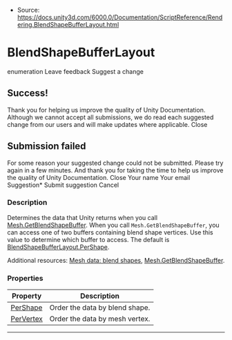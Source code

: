 * Source: https://docs.unity3d.com/6000.0/Documentation/ScriptReference/Rendering.BlendShapeBufferLayout.html

# BlendShapeBufferLayout
enumeration
Leave feedback
Suggest a change
## Success!
Thank you for helping us improve the quality of Unity Documentation. Although we cannot accept all submissions, we do read each suggested change from our users and will make updates where applicable.
Close
## Submission failed
For some reason your suggested change could not be submitted. Please <a>try again</a> in a few minutes. And thank you for taking the time to help us improve the quality of Unity Documentation.
Close
Your name Your email Suggestion* Submit suggestion
Cancel
### Description
Determines the data that Unity returns when you call [Mesh.GetBlendShapeBuffer](https://docs.unity3d.com/6000.0/Documentation/ScriptReference/Mesh.GetBlendShapeBuffer.html).
When you call `Mesh.GetBlendShapeBuffer`, you can access one of two buffers containing blend shape vertices. Use this value to determine which buffer to access. The default is [BlendShapeBufferLayout.PerShape](https://docs.unity3d.com/6000.0/Documentation/ScriptReference/Rendering.BlendShapeBufferLayout.PerShape.html).  
  
Additional resources: [Mesh data: blend shapes](https://docs.unity3d.com/6000.0/Documentation/Manual/AnatomyofaMesh.html#blend-shapes.html), [Mesh.GetBlendShapeBuffer](https://docs.unity3d.com/6000.0/Documentation/ScriptReference/Mesh.GetBlendShapeBuffer.html).
### Properties
Property | Description  
---|---  
[PerShape](https://docs.unity3d.com/6000.0/Documentation/ScriptReference/Rendering.BlendShapeBufferLayout.PerShape.html) | Order the data by blend shape.  
[PerVertex](https://docs.unity3d.com/6000.0/Documentation/ScriptReference/Rendering.BlendShapeBufferLayout.PerVertex.html) | Order the data by mesh vertex.  
* * *
